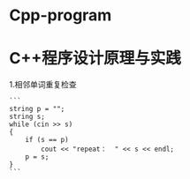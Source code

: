 # Cpp-program
C++程序设计原理与实践
====

1.相邻单词重复检查

	```
	string p = "";
	string s;
	while (cin >> s)
	{
		if (s == p)
			cout << "repeat：  " << s << endl;
		p = s;
	}
	```
	

